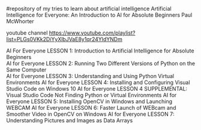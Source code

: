 #repository of my tries to learn about artificial intelligence
Artificial Intelligence for Everyone: An Introduction to AI for Absolute Beginners
Paul McWhorter

youtube channel
https://www.youtube.com/playlist?list=PLGs0VKk2DiYyXlbJVaE8y1qr24YldYNDm

AI For Everyone LESSON 1: Introduction to Artificial Intelligence for Absolute Beginners<br>
AI for Everyone LESSON 2: Running Two Different Versions of Python on the Same Computer  
AI for Everyone LESSON 3: Understanding and Using Python Virtual Environments
AI for Everyone LESSON 4: Installing and Configuring Visual Studio Code on Windows 10
AI for Everyone LESSON 4 SUPPLEMENTAL: Visual Studio Code Not Finding Python or Virtual Environments
AI for Everyone LESSON 5: Installing OpenCV in Windows and Launching WEBCAM
AI for Everyone LESSON 6: Faster Launch of WEBcam and Smoother Video in OpenCV on Windows
AI for Everyone LESSON 7: Understanding Pictures and Images as Data Arrays